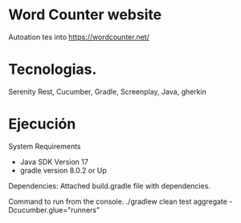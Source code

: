 # Word Counter website
Autoation tes into https://wordcounter.net/

# Tecnologias.

Serenity Rest, Cucumber, Gradle, Screenplay, Java, gherkin

# Ejecución

System Requirements
* Java SDK Version 17
* gradle version 8.0.2 or Up

Dependencies:
Attached build.gradle file with dependencies.

Command to run from the console.
./gradlew clean test aggregate -Dcucumber.glue="runners”

